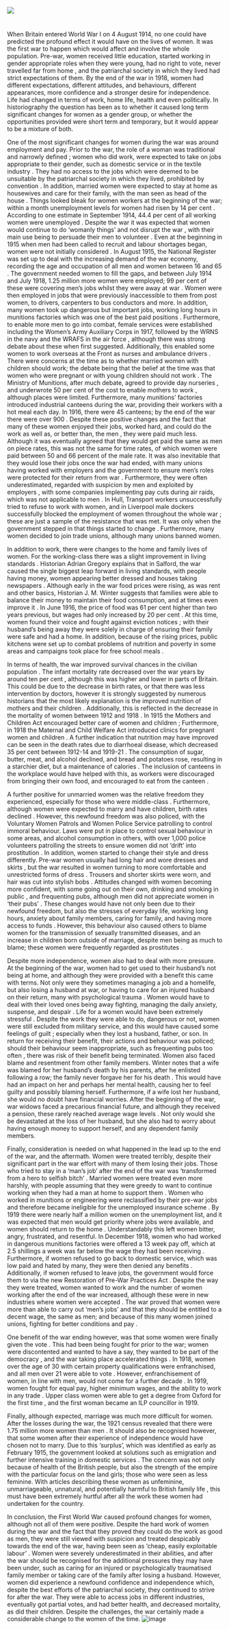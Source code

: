 <a href="https://dev.visual-essays.app"><img src="https://dev-visual-essays.netlify.app/images/ve-button.png"></a>
<param ve-config title="British Women in World War 1" author="Michelle Whitham" layout="vtl" banner="/images/banners/20c.jpg">

<param ve-map center="Q145" zoom="10">
<param ve-entity eid="Q12892">

#

When Britain entered World War I on 4 August 1914, no one could have predicted the profound effect it would have on the lives of women.  It was the first war to happen which would affect and involve the whole population.   Pre-war, women received little education, started working in gender appropriate roles when they were young, had no right to vote, never travelled far from home , and the patriarchal society in which they lived had strict expectations of them. By the end of the war in 1918, women had different expectations, different attitudes, and behaviours, different appearances, more confidence and a stronger desire for independence.  Life had changed in terms of work, home life, health and even politically.  In historiography the question has been as to whether it caused long term significant changes for women as a gender group, or whether the opportunities provided were short term and temporary, but it would appear to be a mixture of both. 
<param ve-image url="https://upload.wikimedia.org/wikipedia/commons/3/3b/Women_at_work_during_the_First_World_War_Q27873.jpg" label="Women at work" attribution="Lewis G P, Public domain, via Wikimedia Commons">

One of the most significant changes for women during the war was around employment and pay.  Prior to the war, the role of a woman was traditional and narrowly defined ; women who did work, were expected to take on jobs appropriate to their gender, such as domestic service or in the textile industry . They had no access to the jobs which were deemed to be unsuitable by the patriarchal society in which they lived, prohibited by convention .  In addition, married women were expected to stay at home as housewives and care for their family, with the man seen as head of the house .  Things looked bleak for women workers at the beginning of the war; within a month unemployment levels for women had risen by 14 per cent .  According to one estimate in September 1914, 44.4 per cent of all working women were unemployed .  Despite the war it was expected that women would continue to do ‘womanly things’ and not disrupt the war , with their main use being to persuade their men to volunteer .  Even at the beginning in 1915 when men had been called to recruit and labour shortages began, women were not initially considered . In August 1915, the National Register was set up to deal with the increasing demand of the war economy, recording the age and occupation of all men and women between 16 and 65 .  The government needed women to fill the gaps, and between July 1914 and July 1918, 1.25 million more women were employed; 99 per cent of these were covering men’s jobs whilst they were away at war . Women were then employed in jobs that were previously inaccessible to them from post women, to drivers, carpenters to bus conductors  and more. In addition, many women took up dangerous but important jobs, working long hours in munitions factories which was one of the best paid positions .  Furthermore, to enable more men to go into combat, female services were established including the Women’s Army Auxiliary Corps in 1917, followed by the WRNS in the navy and the WRAFS in the air force , although there was strong debate about these when first suggested.  Additionally, this enabled some women to work overseas at the Front as nurses and ambulance drivers .  There were concerns at the time as to whether married women with children should work; the debate being that the belief at the time was that women who were pregnant or with young children should not work . The Ministry of Munitions, after much debate, agreed to provide day nurseries , and underwrote 50 per cent of the cost to enable mothers to work , although places were limited. Furthermore, many munitions’ factories introduced industrial canteens during the war, providing their workers with a hot meal each day.  In 1916, there were 45 canteens; by the end of the war there were over 900 . Despite these positive changes and the fact that many of these women enjoyed their jobs, worked hard, and could do the work as well as, or better than, the men , they were paid much less.  Although it was eventually agreed that they would get paid the same as men on piece rates, this was not the same for time rates, of which women were paid between 50 and 66 percent of the male rate.  It was also inevitable that they would lose their jobs once the war had ended, with many unions having worked with employers and the government to ensure men’s roles were protected for their return from war .  Furthermore, they were often underestimated, regarded with suspicion by men and exploited by employers , with some companies implementing pay cuts during air raids, which was not applicable to men .  In Hull, Transport workers unsuccessfully tried to refuse to work with women, and in Liverpool male dockers successfully blocked the employment of women throughout the whole war ; these are just a sample of the resistance that was met.  It was only when the government stepped in that things started to change . Furthermore, many women decided to join trade unions, although many unions banned women.

In addition to work, there were changes to the home and family lives of women.  For the working-class there was a slight improvement in living standards .  Historian Adrian Gregory explains that in Salford, the war caused the single biggest leap forward in living standards, with people having money, women appearing better dressed and houses taking newspapers .  Although early in the war food prices were rising, as was rent and other basics, Historian J. M. Winter suggests that families were able to balance their money to maintain their food consumption, and at times even improve it .  In June 1916, the price of food was 61 per cent higher than two years previous, but wages had only increased by 20 per cent .  At this time, women found their voice and fought against eviction notices ; with their husband’s being away they were solely in charge of ensuring their family were safe and had a home.  In addition, because of the rising prices, public kitchens were set up to combat problems of nutrition and poverty in some areas and campaigns took place for free school meals .

In terms of health, the war improved survival chances in the civilian population . The infant mortality rate decreased over the war years by around ten per cent , although this was higher and lower in parts of Britain.  This could be due to the decrease in birth rates, or that there was less intervention by doctors, however it is strongly suggested by numerous historians that the most likely explanation is the improved nutrition of mothers and their children .  Additionally, this is reflected in the decrease in the mortality of women between 1912 and 1918 .  In 1915 the Mothers and Children Act encouraged better care of women and children ; Furthermore, in 1918 the Maternal and Child Welfare Act introduced clinics for pregnant women and children .  A further indication that nutrition may have improved can be seen in the death rates due to diarrhoeal disease, which decreased 35 per cent between 1912-14 and 1919-21 . The consumption of sugar, butter, meat, and alcohol declined, and bread and potatoes rose, resulting in a starchier diet, but a maintenance of calories .  The inclusion of canteens in the workplace would have helped with this, as workers were discouraged from bringing their own food, and encouraged to eat from the canteen .

A further positive for unmarried women was the relative freedom they experienced, especially for those who were middle-class .  Furthermore, although women were expected to marry and have children, birth rates declined .  However, this newfound freedom was also policed, with the Voluntary Women Patrols and Women Police Service patrolling to control immoral behaviour.  Laws were put in place to control sexual behaviour in some areas, and alcohol consumption in others, with over 1,000 police volunteers patrolling the streets to ensure women did not ‘drift’ into prostitution .  In addition, women started to change their style and dress differently.  Pre-war women usually had long hair and wore dresses and skirts , but the war resulted in women turning to more comfortable and unrestricted forms of dress .  Trousers and shorter skirts were worn, and hair was cut into stylish bobs .  Attitudes changed with women becoming more confident, with some going out on their own, drinking and smoking in public , and frequenting pubs, although men did not appreciate women in ‘their pubs’ .  These changes would have not only been due to their newfound freedom, but also the stresses of everyday life, working long hours, anxiety about family members, caring for family, and having more access to funds .  However, this behaviour also caused others to blame women for the transmission of sexually transmitted diseases, and an increase in children born outside of marriage, despite men being as much to blame; these women were frequently regarded as prostitutes .

Despite more independence, women also had to deal with more pressure.  At the beginning of the war, women had to get used to their husband’s not being at home, and although they were provided with a benefit this came with terms.  Not only were they sometimes managing a job and a homelife, but also losing a husband at war, or having to care for an injured husband on their return, many with psychological trauma .  Women would have to deal with their loved ones being away fighting, managing the daily anxiety, suspense, and despair .  Life for a women would have been extremely stressful .  Despite the work they were able to do, dangerous or not, women were still excluded from military service, and this would have caused some feelings of guilt ; especially when they lost a husband, father, or son.  In return for receiving their benefit, their actions and behaviour was policed; should their behaviour seem inappropriate, such as frequenting pubs too often , there was risk of their benefit being terminated.  Women also faced blame and resentment from other family members.  Winter notes that a wife was blamed for her husband’s death by his parents, after he enlisted following a row; the family never forgave her for his death .  This would have had an impact on her and perhaps her mental health, causing her to feel guilty and possibly blaming herself.  Furthermore, if a wife lost her husband, she would no doubt have financial worries.  After the beginning of the war, war widows faced a precarious financial future, and although they received a pension, these rarely reached average wage levels . Not only would she be devastated at the loss of her husband, but she also had to worry about having enough money to support herself, and any dependent family members.

Finally, consideration is needed on what happened in the lead up to the end of the war, and the aftermath.  Women were treated terribly, despite their significant part in the war effort with many of them losing their jobs.  Those who tried to stay in a ‘man’s job’ after the end of the war was ‘transformed from a hero to selfish bitch’ . Married women were treated even more harshly, with people assuming that they were greedy to want to continue working when they had a man at home to support them .  Women who worked in munitions or engineering were reclassified by their pre-war jobs and therefore became ineligible for the unemployed insurance scheme .  By 1919 there were nearly half a million women on the unemployment list, and it was expected that men would get priority where jobs were available, and women should return to the home .  Understandably this left women bitter, angry, frustrated, and resentful.  In December 1918, women who had worked in dangerous munitions factories were offered a 13 week pay off, which at 2.5 shillings a week was far below the wage they had been receiving .  Furthermore, if women refused to go back to domestic service, which was low paid and hated by many, they were then denied any benefits .  Additionally, if women refused to leave jobs, the government would force them to via the new Restoration of Pre-War Practices Act .  Despite the way they were treated, women wanted to work and the number of women working after the end of the war increased, although these were in new industries where women were accepted .  The war proved that women were more than able to carry out ‘men’s jobs’ and that they should be entitled to a decent wage, the same as men; and because of this many women joined unions, fighting for better conditions and pay .

One benefit of the war ending however, was that some women were finally given the vote .  This had been being fought for prior to the war; women were discontented and wanted to have a say, they wanted to be part of the democracy , and the war taking place accelerated things .  In 1918, women over the age of 30 with certain property qualifications were enfranchised, and all men over 21 were able to vote .  However, enfranchisement of women, in line with men, would not come for a further decade .  In 1919, women fought for equal pay, higher minimum wages, and the ability to work in any trade .  Upper class women were able to get a degree from Oxford for the first time , and the first woman became an ILP councillor in 1919.

Finally, although expected, marriage was much more difficult for women.  After the losses during the war, the 1921 census revealed that there were 1.75 million more women than men . It should also be recognised however, that some women after their experience of independence would have chosen not to marry.  Due to this ‘surplus’, which was identified as early as February 1915, the government looked at solutions such as emigration and further intensive training in domestic services .  The concern was not only because of health of the British people, but also the strength of the empire  with the particular focus on the land girls; those who were seen as less feminine.  With articles describing these women as unfeminine, unmarriageable, unnatural, and potentially harmful to British family life , this must have been extremely hurtful after all the work these women had undertaken for the country.  

In conclusion, the First World War caused profound changes for women, although not all of them were positive.  Despite the hard work of women during the war and the fact that they proved they could do the work as good as men, they were still viewed with suspicion and treated despicably towards the end of the war, having been seen as ‘cheap, easily exploitable labour’ . Women were severely underestimated in their abilities, and after the war should be recognised for the additional pressures they may have been under, such as caring for an injured or psychologically traumatised family member or taking care of the family after losing a husband.  However, women did experience a newfound confidence and independence which, despite the best efforts of the patriarchal society, they continued to strive for after the war.  They were able to access jobs in different industries, eventually got partial votes, and had better health, and decreased mortality, as did their children.  Despite the challenges, the war certainly made a considerable change to the women of the time.
![image](https://user-images.githubusercontent.com/100709522/156207362-9d9d1863-c538-4bfc-8c94-3c004f9f8857.png)

